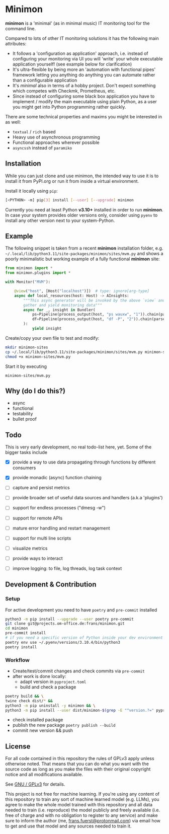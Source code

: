 # Minimon

**minimon** is a 'minimal' (as in minimal music) IT monitoring tool for the command line.

Compared to lots of other IT monitoring solutions it has the following main attributes:

- It follows a 'configuration as application' approach, i.e. instead of configuring your monitoring
  via UI you will 'write' your whole executable application yourself!
  (see example below for clarification)
- It's ultra-flexible by being more an 'automation with functional pipes' framework letting
  you anything do anything you can automate rather than a configurable application
- It's _minimal_ also in terms of a hobby project. Don't expect something which competes with
  Checkmk, Prometheus, etc.
- Since instead of configuring some black box application you have to implement / modify the main
  executable using plain Python, as a user you might get into Python programming rather quickly.


There are some technical properties and maxims you might be interested in as well:

- `textual` / `rich` based
- Heavy use of asynchronous programming
- Functional approaches wherever possible
- `asyncssh` instead of `paramiko`


## Installation

While you can just clone and use minimon, the intended way to use it is to install it from PyPI.org
or run it from inside a virtual environment.

Install it locally using `pip`:

```sh
[<PYTHON> -m] pip[3] install [--user] [--upgrade] minimon
```

Currently you need at least Python **v3.10+** installed in order to run **minimon**. In case your
system provides older versions only, consider using `pyenv` to install any other version next
to your system-Python.


## Example

The following snippet is taken from a recent **minimon** installation folder, e.g.
`~/.local/lib/python3.11/site-packages/minimon/sites/mvm.py` and shows a poorly minimalistic but
working example of a fully functional **minimon** site:

```python
from minimon import *
from minimon.plugins import *

with Monitor("MVM"):

    @view("host", [Host("localhost")])  # type: ignore[arg-type]
    async def local_resources(host: Host) -> AInsights:
        """This async generator will be invoked by the above `view` and run continuously to
        gather and yield monitoring data"""
        async for _, insight in Bundler(
            ps=Pipeline(process_output(host, "ps wauxw", "1")).chain(parse_ps).chain(check_ps),
            df=Pipeline(process_output(host, "df -P", "2")).chain(parse_df).chain(check_df),
        ):
            yield insight
```

Create/copy your own file to test and modify:

```sh
mkdir minimon-sites                                                                                                 130 ↵
cp ~/.local/lib/python3.11/site-packages/minimon/sites/mvm.py minimon-sites
chmod +x minimon-sites/mvm.py
```

Start it by executing
```
minimon-sites/mvm.py
```


## Why (do I do this?)

- async
- functional
- testability
- bullet proof


## Todo

This is very early development, no real todo-list here, yet. Some of the bigger tasks include

- [x] provide a way to use data propagating through functions by different consumers
- [x] provide monadic (async) function chaining
- [ ] capture and persist metrics
- [ ] provide broader set of useful data sources and handlers (a.k.a 'plugins')
- [ ] support for endless processes ("dmesg -w")
- [ ] support for remote APIs
- [ ] mature error handling and restart management
- [ ] support for multi line scripts
- [ ] visualize metrics
- [ ] provide ways to interact
- [ ] improve logging: to file, log threads, log task context


## Development & Contribution

### Setup

For active development you need to have `poetry` and `pre-commit` installed

```sh
python3 -m pip install --upgrade --user poetry pre-commit
git clone git@projects.om-office.de:frans/minimon.git
cd minimon
pre-commit install
# if you need a specific version of Python inside your dev environment
poetry env use ~/.pyenv/versions/3.10.4/bin/python3
poetry install
```


### Workflow

* Create/test/commit changes and check commits via `pre-commit`
* after work is done locally:
  - adapt version in `pyproject.toml`
  - build and check a package
```sh
poetry build && \
twine check dist/* &&
python3 -m pip uninstall -y minimon && \
python3 -m pip install --user dist/minimon-$(grep -E "^version.?=" pyproject.toml | cut -d '"' -f 2)-py3-none-any.whl
```
  - check installed package
  - publish the new package `poetry publish --build`
  - commit new version && push


## License

For all code contained in this repository the rules of GPLv3 apply unless
otherwise noted. That means that you can do what you want with the source
code as long as you make the files with their original copyright notice
and all modifications available.

See [GNU / GPLv3](https://www.gnu.org/licenses/gpl-3.0.en.html) for details.

This project is not free for machine learning. If you're using any content
of this repository to train any sort of machine learned model (e.g. LLMs),
you agree to make the whole model trained with this repository and all data
needed to train (i.e. reproduce) the model publicly and freely available
(i.e. free of charge and with no obligation to register to any service) and
make sure to inform the author (me, frans.fuerst@protonmail.com) via email
how to get and use that model and any sources needed to train it.
